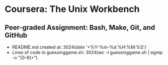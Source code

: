 # Coursera: The Unix Workbench
## Peer-graded Assignment: Bash, Make, Git, and GitHub
* README.md created at: 3024(date '+%Y-%m-%d %H:%M:%S')
* Lines of code in guessinggame.sh: 3024(wc -l guessinggame.sh  | egrep -o "[0-9]+")
